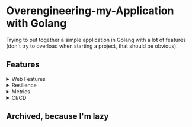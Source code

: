 # Overengineering-my-Application with Golang

Trying to put together a simple application in Golang with a lot of features (don't try to overload when starting a project, that should be obvious).

## Features

<details>
<summary>Web Features</summary>

- [x] Simple HTTP Server
- [x] HTTP/2
- [x] API Versioning
- [x] API Documentation
- [x] Middleware
- [x] Logging
- [x] Compression

</details>

<details>
<summary>Resilience</summary>

- [x] Health Check
- [x] Graceful Shutdown
- [x] Circuit Breaker
- [x] Rate Limiter

</details>

<details>
<summary>Metrics</summary>

- [x] Prometheus

</details>

<details>
<summary>CI/CD</summary>

- [x] Github Actions

</details>


## Archived, because I'm lazy
